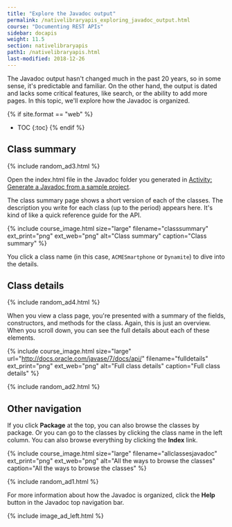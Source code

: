 ```yaml
---
title: "Explore the Javadoc output"
permalink: /nativelibraryapis_exploring_javadoc_output.html
course: "Documenting REST APIs"
sidebar: docapis
weight: 11.5
section: nativelibraryapis
path1: /nativelibraryapis.html
last-modified: 2018-12-26
---
```


The Javadoc output hasn't changed much in the past 20 years, so in some sense, it's predictable and familiar. On the other hand, the output is dated and lacks some critical features, like search, or the ability to add more pages. In this topic, we'll explore how the Javadoc is organized.

{% if site.format == "web" %}
* TOC
{:toc}
{% endif %}

## Class summary

{% include random_ad3.html %}

Open the index.html file in the Javadoc folder you generated in [Activity: Generate a Javadoc from a sample project](nativelibraryapis_create_javadoc.html).

The class summary page shows a short version of each of the classes. The description you write for each class (up to the period) appears here. It's kind of like a quick reference guide for the API.

{% include course_image.html size="large" filename="classsummary" ext_print="png" ext_web="png" alt="Class summary" caption="Class summary" %}

You click a class name (in this case, `ACMESmartphone` or `Dynamite`) to dive into the details.

## Class details

{% include random_ad4.html %}

When you view a class page, you're presented with a summary of the fields, constructors, and methods for the class. Again, this is just an overview. When you scroll down, you can see the full details about each of these elements.

{% include course_image.html size="large" url="http://docs.oracle.com/javase/7/docs/api/" filename="fulldetails" ext_print="png" ext_web="png" alt="Full class details" caption="Full class details" %}

{% include random_ad2.html %}

## Other navigation

If you click **Package** at the top, you can also browse the classes by package. Or you can go to the classes by clicking the class name in the left column. You can also browse everything by clicking the **Index** link.

{% include course_image.html size="large" filename="allclassesjavadoc" ext_print="png" ext_web="png" alt="All the ways to browse the classes" caption="All the ways to browse the classes" %}

{% include random_ad1.html %}

For more information about how the Javadoc is organized, click the **Help** button in the Javadoc top navigation bar.

{% include image_ad_left.html %}
